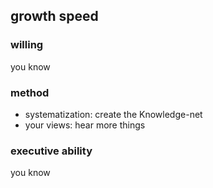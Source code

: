 ## growth speed
### willing
you know
### method
* systematization: create the Knowledge-net
* your views: hear more things
### executive ability
you know